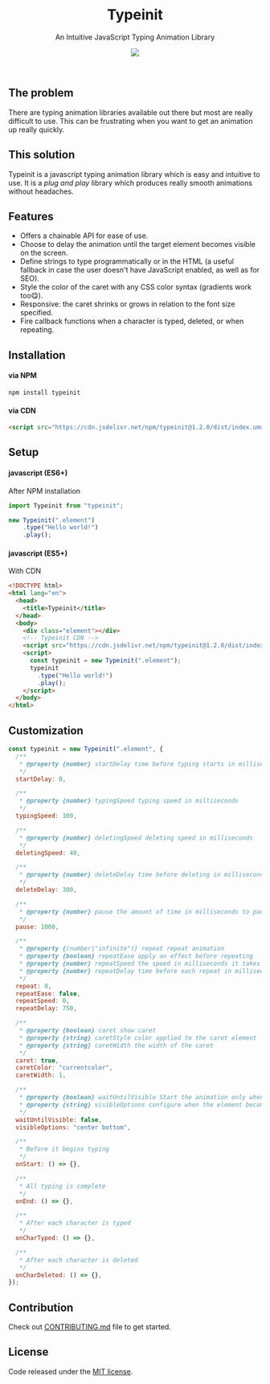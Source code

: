 <h1 align="center">
Typeinit
</h1>
<p align="center">
An Intuitive JavaScript Typing Animation Library
</p>
<p align="center">
<a href="https://www.npmjs.com/package/typeinit"><img src="https://img.shields.io/npm/v/typeinit"></a>
</p>
<br>

## The problem

There are typing animation libraries available out there but most are really difficult to use. This can be frustrating when you want to get an animation up really quickly.

## This solution

Typeinit is a javascript typing animation library which is easy and intuitive to use. It is a _plug and play_ library which produces really smooth animations without headaches.

## Features
- Offers a chainable API for ease of use.
- Choose to delay the animation until the target element becomes visible on the screen.
- Define strings to type programmatically or in the HTML (a useful fallback in case the user doesn't have JavaScript enabled, as well as for SEO).
- Style the color of the caret with any CSS color syntax (gradients work too😋).
- Responsive: the caret shrinks or grows in relation to the font size specified.
- Fire callback functions when a character is typed, deleted, or when repeating.

## Installation

#### via NPM

```
npm install typeinit
```

#### via CDN

```html
<script src="https://cdn.jsdelivr.net/npm/typeinit@1.2.0/dist/index.umd.js"></script>
```

## Setup

#### javascript (ES6+)

After NPM installation

```javascript
import Typeinit from "typeinit";

new Typeinit(".element")
    .type("Hello world!")
    .play();
```

#### javascript (ES5+)

With CDN

```html
<!DOCTYPE html>
<html lang="en">
  <head>
    <title>Typeinit</title>
  </head>
  <body>
    <div class="element"></div>
    <!-- Typeinit CDN -->
    <script src="https://cdn.jsdelivr.net/npm/typeinit@1.2.0/dist/index.umd.js"></script>
    <script>
      const typeinit = new Typeinit(".element");
      typeinit
        .type("Hello world!")
        .play();
    </script>
  </body>
</html>
```

## Customization

```javascript
const typeinit = new Typeinit(".element", {
  /**
   * @property {number} startDelay time before typing starts in milliseconds
   */
  startDelay: 0,

  /**
   * @property {number} typingSpeed typing speed in milliseconds
   */
  typingSpeed: 100,

  /**
   * @property {number} deletingSpeed deleting speed in milliseconds
   */
  deletingSpeed: 40,

  /**
   * @property {number} deleteDelay time before deleting in milliseconds
   */
  deleteDelay: 300,

  /**
   * @property {number} pause the amount of time in milliseconds to pause
   */
  pause: 1000,

  /**
   * @property {(number|"infinite")} repeat repeat animation
   * @property {boolean} repeatEase apply an effect before repeating
   * @property {number} repeatSpeed the speed in milliseconds it takes to delete all characters in the element before repeating
   * @property {number} repeatDelay time before each repeat in milliseconds
   */
  repeat: 0,
  repeatEase: false,
  repeatSpeed: 0,
  repeatDelay: 750,

  /**
   * @property {boolean} caret show caret
   * @property {string} caretStyle color applied to the caret element
   * @property {string} caretWidth the width of the caret
   */
  caret: true,
  caretColor: "currentcolor",
  caretWidth: 1,

  /**
   * @property {boolean} waitUntilVisible Start the animation only when the element is within the viewport
   * @property {string} visibleOptions configure when the element becomes visible
   */
  waitUntilVisible: false,
  visibleOptions: "center bottom",

  /**
   * Before it begins typing
   */
  onStart: () => {},

  /**
   * All typing is complete
   */
  onEnd: () => {},

  /**
   * After each character is typed
   */
  onCharTyped: () => {},

  /**
   * After each character is deleted
   */
  onCharDeleted: () => {},
});
```

## Contribution

Check out [CONTRIBUTING.md](./CONTRIBUTING.md) file to get started.

## License

Code released under the [MIT license](./LICENSE).
